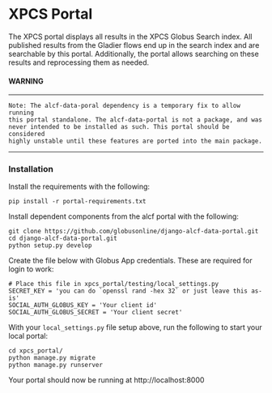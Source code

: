 # XPCS Portal

The XPCS portal displays all results in the XPCS Globus Search index.
All published results from the Gladier flows end up in the search index
and are searchable by this portal. Additionally, the portal allows searching
on these results and reprocessing them as needed.

#### WARNING
- - - -
    Note: The alcf-data-poral dependency is a temporary fix to allow running
    this portal standalone. The alcf-data-portal is not a package, and was
    never intended to be installed as such. This portal should be considered
    highly unstable until these features are ported into the main package.
- - - -


### Installation

Install the requirements with the following: 

```
pip install -r portal-requirements.txt
```

Install dependent components from the alcf portal with the following:

```
git clone https://github.com/globusonline/django-alcf-data-portal.git
cd django-alcf-data-portal.git
python setup.py develop
```


Create the file below with Globus App credentials. These are required for
login to work: 

```
# Place this file in xpcs_portal/testing/local_settings.py
SECRET_KEY = 'you can do `openssl rand -hex 32` or just leave this as-is'
SOCIAL_AUTH_GLOBUS_KEY = 'Your client id'
SOCIAL_AUTH_GLOBUS_SECRET = 'Your client secret'
```

With your `local_settings.py` file setup above, run the following to start
your local portal:

```
cd xpcs_portal/
python manage.py migrate
python manage.py runserver
```

Your portal should now be running at http://localhost:8000